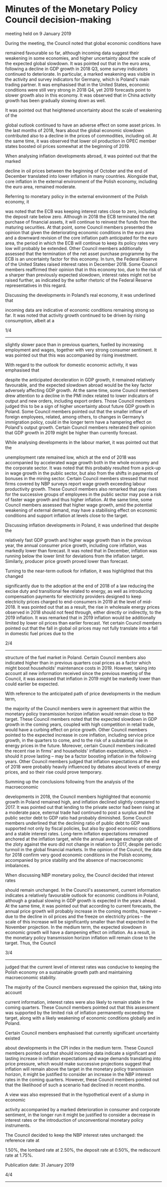 # Minutes of the Monetary Policy Council decision-making

 meeting held on 9 January 2019

During the meeting, the Council noted that global economic conditions have

remained favourable so far, although incoming data suggest their weakening in some
economies, and higher uncertainty about the scale of the expected global slowdown. It
was pointed out that in the euro area, following a decline in GDP growth in 2018 Q3,
some survey indicators continued to deteriorate. In particular, a marked weakening was
visible in the activity and survey indicators for Germany, which is Poland's main trading
partner. It was emphasised that in the United States, economic conditions were still very
strong in 2018 Q4, yet 2019 forecasts point to slower growth also in this economy. It was
observed that in China activity growth has been gradually slowing down as well.

It was pointed out that heightened uncertainty about the scale of weakening of the

global outlook continued to have an adverse effect on some asset prices. In the last
months of 2018, fears about the global economic slowdown contributed also to a decline
in the prices of commodities, including oil. At the same time, it was observed that lower
oil production in OPEC member states boosted oil prices somewhat at the beginning of
2019.

When analysing inflation developments abroad, it was pointed out that the marked

decline in oil prices between the beginning of October and the end of December
translated into lower inflation in many countries. Alongside that, core inflation in the
external environment of the Polish economy, including the euro area, remained
moderate.

Referring to monetary policy in the external environment of the Polish economy, it

was noted that the ECB was keeping interest rates close to zero, including the deposit
rate below zero. Although in 2018 the ECB terminated the net purchase of financial
assets, it will continue to reinvest the funds from the maturing securities. At that point,
some Council members presented the opinion that given the deteriorating economic
conditions in the euro area and a downward revision of the core inflation path
anticipated for the euro area, the period in which the ECB will continue to keep its policy
rates very low will probably be extended. Other Council members additionally assessed
that the termination of the net asset purchase programme by the ECB is an uncertainty
factor for this economy. In turn, the Federal Reserve of the United States raised interest
rates in December 2018. Some Council members reaffirmed their opinion that in this
economy too, due to the risk of a sharper than previously expected slowdown, interest
rates might not be raised further, as indicated by the softer rhetoric of the Federal
Reserve representatives in this regard.

Discussing the developments in Poland’s real economy, it was underlined that

incoming data are indicative of economic conditions remaining strong so far. It was
noted that activity growth continued to be driven by rising consumption, albeit at a

1/4


-----

slightly slower pace than in previous quarters, fuelled by increasing employment and
wages, together with very strong consumer sentiment. It was pointed out that this was
accompanied by rising investment.

With regard to the outlook for domestic economic activity, it was emphasised that

despite the anticipated deceleration in GDP growth, it remained relatively favourable,
and the expected slowdown abroad would be the key factor adversely affecting GDP
growth. At the same time, some Council members drew attention to a decline in the PMI
index related to lower indicators of output and new orders, including export orders.
Those Council members judged this to be a sign of higher uncertainty about future GDP
growth in Poland. Some Council members pointed out that the smaller inflow of foreign
employees, related, among others, to changes in Germany’s immigration policy, could in
the longer term have a hampering effect on Poland's output growth. Certain Council
members reiterated their opinion that GDP growth in 2019 might be higher than
currently forecast.

While analysing developments in the labour market, it was pointed out that the

unemployment rate remained low, which at the end of 2018 was accompanied by
accelerated wage growth both in the whole economy and the corporate sector. It was
noted that this probably resulted from a pick-up in wage growth in the public sector, but
also from the shifts in payments of bonuses in the mining sector. Certain Council
members stressed that most firms covered by NBP surveys report wage growth
exceeding labour productivity growth. These Council members also remarked that pay
rises for the successive groups of employees in the public sector may pose a risk of faster
wage growth and thus higher inflation. At the same time, some Council members
assessed that higher wage growth, amid the potential weakening of external demand,
may have a stabilising effect on economic conditions and support inflation at levels close
to the target.

Discussing inflation developments in Poland, it was underlined that despite the

relatively fast GDP growth and higher wage growth than in the previous year, the
annual consumer price growth, including core inflation, was markedly lower than
forecast. It was noted that in December, inflation was running below the lower limit for
deviations from the inflation target. Similarly, producer price growth proved lower than
forecast.

Turning to the near-term outlook for inflation, it was highlighted that this changed

significantly due to the adoption at the end of 2018 of a law reducing the excise duty and
transitional fee related to energy, as well as introducing compensation payments for
electricity providers designed to keep electricity prices charged to end-consumers in
2019 at the level of mid-2018. It was pointed out that as a result, the rise in wholesale
energy prices observed in 2018 should not feed through, either directly or indirectly, to
the 2019 inflation. It was remarked that in 2019 inflation would be additionally limited
by lower oil prices than earlier forecast. Yet certain Council members pointed out that the
fall in global oil prices may not fully translate into a fall in domestic fuel prices due to the

2/4


-----

structure of the fuel market in Poland. Certain Council members also indicated higher
than in previous quarters coal prices as a factor which might boost households'
maintenance costs in 2019. However, taking into account all new information received
since the previous meeting of the Council, it was assessed that inflation in 2019 might be
markedly lower than could earlier be expected.

With reference to the anticipated path of price developments in the medium term,

the majority of the Council members were in agreement that within the monetary policy
transmission horizon inflation would remain close to the target. These Council members
noted that the expected slowdown in GDP growth in the coming years, coupled with
high competition in retail trade, would have a curbing effect on price growth. Other
Council members pointed to the expected increase in core inflation, including service
price growth, in the quarters to come, and to the risk of a substantial rise in energy prices
in the future. Moreover, certain Council members indicated the recent rise in firms' and
households' inflation expectations, which – should it prove lasting – may be a factor
boosting inflation in the following years. Other Council members judged that inflation
expectations at the end of 2018 were probably heavily influenced by debates about levels
of energy prices, and so their rise could prove temporary.

Summing up the conclusions following from the analysis of the macroeconomic

developments in 2018, the Council members highlighted that economic growth in Poland
remained high, and inflation declined slightly compared to 2017. It was pointed out that
lending to the private sector had been rising at a moderate pace, external trade had
continued to post a surplus and the public sector debt to GDP ratio had probably
diminished. Some Council members underlined that the declining ratio of public debt to
GDP was supported not only by fiscal policies, but also by good economic conditions
and a stable interest rates. Long-term inflation expectations remained anchored at the
inflation target, while the annual average exchange rate of the zloty against the euro did
not change in relation to 2017, despite periodic turmoil in the global financial markets. In
the opinion of the Council, the data for 2018 confirm very good economic conditions in
the Polish economy, accompanied by price stability and the absence of macroeconomic
imbalances.

When discussing NBP monetary policy, the Council decided that interest rates

should remain unchanged. In the Council's assessment, current information indicates a
relatively favourable outlook for economic conditions in Poland, although a gradual
slowing in GDP growth is expected in the years ahead. At the same time, it was pointed
out that according to current forecasts, the annual price growth will probably increase in
the coming months, however – due to the decline in oil prices and the freeze on
electricity prices – the scale of this increase will be significantly smaller than that
expected in the November projection. In the medium term, the expected slowdown in
economic growth will have a dampening effect on inflation. As a result, in the monetary
policy transmission horizon inflation will remain close to the target. Thus, the Council

3/4


-----

judged that the current level of interest rates was conducive to keeping the Polish
economy on a sustainable growth path and maintaining macroeconomic stability.

The majority of the Council members expressed the opinion that, taking into account

current information, interest rates were also likely to remain stable in the coming
quarters. These Council members pointed out that this assessment was supported by the
limited risk of inflation permanently exceeding the target, along with a likely weakening
of economic conditions globally and in Poland.

Certain Council members emphasised that currently significant uncertainty existed

about developments in the CPI index in the medium term. These Council members
pointed out that should incoming data indicate a significant and lasting increase in
inflation expectations and wage demands translating into price pressure, which would
make successive projections suggest that inflation will remain above the target in the
monetary policy transmission horizon, it might be justified to consider an increase in the
NBP interest rates in the coming quarters. However, these Council members pointed out
that the likelihood of such a scenario had declined in recent months.

A view was also expressed that in the hypothetical event of a slump in economic

activity accompanied by a marked deterioration in consumer and corporate sentiment, in
the longer run it might be justified to consider a decrease in interest rates or the
introduction of unconventional monetary policy instruments.

The Council decided to keep the NBP interest rates unchanged: the reference rate at

1.50%, the lombard rate at 2.50%, the deposit rate at 0.50%, the rediscount rate at 1.75%.

Publication date: 31 January 2019

4/4


-----

